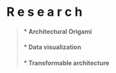 
# R e s e a r c h

> #### * Architectural Origami
> #### * Data visualization
> #### * Transformable architecture

